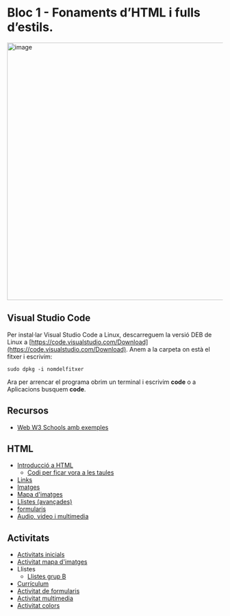 # Bloc 1 - Fonaments d’HTML i fulls d’estils.

<img width="600"  alt="image" src="https://github.com/user-attachments/assets/5ae563a9-68a4-4b6d-a08a-ef7873e8e5b6" />

## Visual Studio Code

Per instal·lar Visual Studio Code a Linux, descarreguem la versió DEB de Linux a [https://code.visualstudio.com/Download](https://code.visualstudio.com/Download).
Anem a la carpeta on està el fitxer i escrivim:

```
sudo dpkg -i nomdelfitxer
```

Ara per arrencar el programa obrim un terminal i escrivim **code** o a Aplicacions busquem **code**.

## Recursos

- [Web W3 Schools amb exemples](https://www.w3schools.com/)


## HTML

- [Introducció a HTML](intro_html.md)
  - [Codi per ficar vora a les taules](border.md)
- [Links](links.md)
- [Imatges](img.md)
- [Mapa d'imatges](map.md)
- [Llistes (avançades)](llistes.md)
- [formularis](forms.md)
- [Audio, video i multimedia](multimedia.md)
 

 
## Activitats
- [Activitats inicials](a1.md)
- [Activitat mapa d'imatges](activitat_mapa.md)
- Llistes
  - [Llistes grup B](llistesb.md)
- [Currículum](cv.md)
- [Activitat de formularis](activitat_formularis_1.md)
- [Activitat multimedia](activitat_multimedia1.md)
- [Activitat colors](activitat_colors.md)

